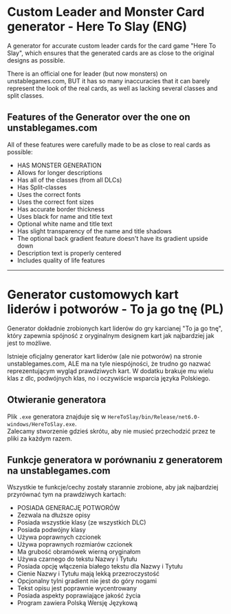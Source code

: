 <h1>Custom Leader and Monster Card generator - Here To Slay (ENG)</h1>
<p>A generator for accurate custom leader cards for the card game "Here To Slay", which ensures that the generated cards are as close to the original designs as possible.</p>
<p>There is an official one for leader (but now monsters) on unstablegames.com, BUT it has so many inaccuracies that it can barely represent the look of the real cards, as well as lacking several classes and split classes.</p>

<h2>Features of the Generator over the one on unstablegames.com</h2>
<p>All of these features were carefully made to be as close to real cards as possible:</p>
<ul>
    <li>HAS MONSTER GENERATION</li>
    <li>Allows for longer descriptions</li>
    <li>Has all of the classes (from all DLCs)</li>
    <li>Has Split-classes</li>
    <li>Uses the correct fonts</li>
    <li>Uses the correct font sizes</li>
    <li>Has accurate border thickness</li>
    <li>Uses black for name and title text</li>
    <li>Optional white name and title text</li>
    <li>Has slight transparency of the name and title shadows</li>
    <li>The optional back gradient feature doesn't have its gradient upside down</li>
    <li>Description text is properly centered</li>
    <li>Includes quality of life features</li>
</ul>

<hr>

<h1>Generator customowych kart liderów i potworów - To ja go tnę (PL)</h1>
<p>Generator dokładnie zrobionych kart liderów do gry karcianej "To ja go tnę", który zapewnia spójność z oryginalnym designem kart jak najbardziej jak jest to możliwe.</p>
<p>Istnieje oficjalny generator kart liderów (ale nie potworów) na stronie unstablegames.com, ALE ma na tyle niespójności, że trudno go nazwać reprezentującym wygląd prawdziwych kart. W dodatku brakuje mu wielu klas z dlc, podwójnych klas, no i oczywiście wsparcia języka Polskiego.</p>

<h2>Otwieranie generatora</h2>
<p>Plik <code>.exe</code> generatora znajduje się w <code>HereToSlay/bin/Release/net6.0-windows/HereToSlay.exe</code>.<br>
  Zalecamy stworzenie gdzieś skrótu, aby nie musieć przechodzić przez te pliki za każdym razem.</p>

<h2>Funkcje generatora w porównaniu z generatorem na unstablegames.com</h2>
<p>Wszystkie te funkcje/cechy zostały starannie zrobione, aby jak najbardziej przyrównać tym na prawdziwych kartach:</p>
<ul>
    <li>POSIADA GENERACJĘ POTWORÓW</li>
    <li>Zezwala na dłuższe opisy</li>
    <li>Posiada wszystkie klasy (ze wszystkich DLC)</li>
    <li>Posiada podwójny klasy</li>
    <li>Używa poprawnych czcionek</li>
    <li>Używa poprawnych rozmiarów czcionek</li>
    <li>Ma grubość obramówek wierną oryginałom</li>
    <li>Używa czarnego do tekstu Nazwy i Tytułu</li>
    <li>Posiada opcję włączenia białego tekstu dla Nazwy i Tytułu</li>
    <li>Cienie Nazwy i Tytułu mają lekką przezroczystość</li>
    <li>Opcjonalny tylni gradient nie jest do góry nogami</li>
    <li>Tekst opisu jest poprawnie wycentrowany</li>
    <li>Posiada aspekty poprawiające jakość życia</li>
    <li>Program zawiera Polską Wersję Językową</li>
</ul>
